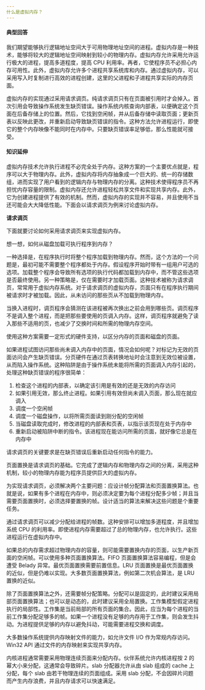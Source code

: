 ```yaml
---
什么是虚拟内存？
---
```


#### 典型回答

我们期望能够执行逻辑地址空间大于可用物理地址空间的进程。虚拟内存是一种技术，能够将较大的逻辑地址空间映射到较小的物理内存。虚拟内存允许采用允许运行极大的进程，提高多道程度，提高 CPU 利用率。再者，它使程序员不必担心内存可用性。此外，虚拟内存允许多个进程共享系统库和内存。通过虚拟内存，可以采用写入时复制进行高效的进程创建，这里的父进程和子进程共享实际的内存页面。

虚拟内存的实现通过采用请求调页。纯请求调页只有在页面被引用时才会掉入。首次引用会导致操作系统发生缺页错误。操作系统内核查询内部表，以便确定这个页面在后备存储上的位置。然后，它找到空闲帧，并从后备存储中读取页面；更新页表以反映此更改，并重新启动导致缺页错误的指令。这种方法允许进程运行，即使它的整个内存映像不能同时在内存中。只要缺页错误率足够低，那么性能就可接受。

#### 知识延伸

虚拟内存技术允许执行进程不必完全处于内存。这种方案的一个主要优点就是，程序可以大于物理内存。此外，虚拟内存将内存抽象成一个巨大的、统一的存储数组，进而实现了用户看到的逻辑内存与物理内存的分离。这种技术使得程序员不再担忧内存容量的限制。虚拟内存还允许进程轻松共享文件和实现共享内存。此外，它为创建进程提供了有效的机制。然而，虚拟内存的实现并不容易，并且使用不当还可能会大大降低性能。下面会以请求调页为例来讨论虚拟内存。

**请求调页**

下面就要讨论如何采用请求调页来实现虚拟内存。

想一想，如何从磁盘加载可执行程序到内存？

一种选择是，在程序执行时将整个程序加载到物理内存。然而，这个方法的一个问题是，最初可能不需要整个程序都处于内存。假设程序开始时带有一组用户可选的选项。加载整个程序会导致所有选项的执行代码都加载到内存中，而不管这些选项是否最终使用。另一种策略是，仅在需要时才加载页面。这种技术被称为请求调页，常常用于虚拟内存系统。对于请求调页的虚拟内存，页面只有在程序执行期间被请求时才被加载。因此，从未访问的那些页从不加载到物理内存。

当换入进程时，调页程序会猜测在该进程被再次换出之前会用到哪些页。调页程序不是调入整个进程，而是把那些要使用的页调入内存。这样，调页程序就避免了读入那些不适用的页，也减少了交换时间和所需的物理内存空间。

使用这种方案需要一定形式的硬件支持，以区分内存的页面和磁盘的页面。

如果进程试图访问那些尚未调入内存中的页面，情况会如何呢？对标记为无效的页面访问会产生缺页错误。分页硬件在通过页表转换地址时会注意到无效位被设置，从而陷入操作系统。这种陷阱是由于操作系统未能将所需的页面调入内存引起的，处理这种缺页错误的程序很简单：

1. 检查这个进程的内部表，以确定该引用是有效的还是无效的内存访问
2. 如果引用无效，那么终止进程。如果引用有效但尚未调入页面，那么现在就应调入
3. 调度一个空闲帧
4. 调度一个磁盘操作，以将所需页面读到刚分配的空闲帧
5. 当磁盘读取完成时，修改进程的内部表和页表，以指示该页现在处于内存中
6. 重新启动被陷阱中断的指令。该进程现在能访问所需的页面，就好像它总是在内存中

请求调页的关键要求是在缺页错误后重新启动任何指令的能力。

页面置换是请求调页的基础。它完成了逻辑内存和物理内存之间的分离，采用这种机制，较小的物理内存能为程序员提供巨大的虚拟内存。

为实现请求调页，必须解决两个主要问题：应设计帧分配算法和页面置换算法。也就是说，如果有多个进程在内存中，则必须决定要为每个进程分配多少帧；并且当需要页面置换时，必须选择要置换的帧。设计适当的算法来解决这些问题是个重要任务。

通过请求调页可以减少分配给进程的帧数。这种安排可以增加多道程度，并且增加系统 CPU 的利用率。即使进程内存需要超过了总的物理内存，也允许执行。这些进程运行在虚拟内存中。

如果总的内存需求超过物理内存的容量，则可能需要置换内存的页面，以生产新页面的空闲帧。可以使用多种页面置换算法。FIFO 页面置换算法容易编程，但是会遭受 Belady 异常。最优页面置换需要前置信息。LRU 页面置换是最优页面置换的近似，但是仍难以实现。大多数页面置换算法，例如第二次机会算法，是 LRU 置换的近似。

除了页面置换算法之外，还需要帧分配策略。分配可以是固定的，此时建议采用局部页面置换算法；也可以是动态的，此时建议采用全局置换。工作集模型假定进程执行的局部性。工作集是当前局部的所有页面的集合。因此，应当为每个进程的当前工作集分配足够多的帧。如果一个进程没有足够的内存用于工作集，则会发生抖动。为进程提供足够的内存以避免抖动，可能需要进程交换和调度。

大多数操作系统提供内存映射文件的能力，如允许文件 I/O 作为常规内存访问。Win32 API 通过文件的内存映射来实现共享内存。

内核进程通常需要采用物理连续页面来分配内存。伙伴系统允许内核进程按 2 的幂大小来分配，这通常会导致碎片。slab 分配器允许从由 slab 组成的 cache 上分配，每个 slab 由若干物理连续的页面组成。采用 slab 分配，不会因碎片问题而产生内存浪费，并且内存请求可以快速满足。